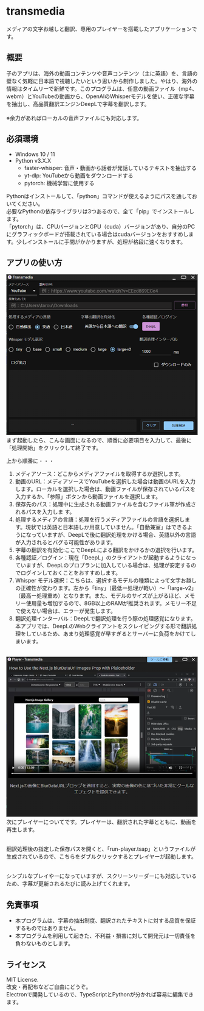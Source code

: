 # transmedia
 メディアの文字お越しと翻訳、専用のプレイヤーを搭載したアプリケーションです。

## 概要
子のアプリは、海外の動画コンテンツや音声コンテンツ（主に英語）を、言語の壁なく気軽に日本語で視聴したいという思いから制作しました。やはり、海外の情報はタイムリーで新鮮です。このプログラムは、任意の動画ファイル（mp4、webm）とYouTubeの動画から、OpenAIのWhisperモデルを使い、正確な字幕を抽出し、高品質翻訳エンジンDeepLで字幕を翻訳します。<br/><br/>
※余力があればローカルの音声ファイルにも対応します。

## 必須環境
+ Windows 10 / 11
+ Python v3.X.X
  + faster-whisper: 音声・動画から話者が発話しているテキストを抽出する
  + yt-dlp: YouTubeから動画をダウンロードする
  + pytorch: 機械学習に使用する

Pythonはインストールして、「python」コマンドが使えるようにパスを通しておいてください。<br/>
必要なPythonの依存ライブラリは3つあるので、全て「pip」でインストールします。<br/>
「pytorch」は、CPUバージョンとGPU（cuda）バージョンがあり、自分のPCにグラフィックボードが搭載されている場合はcudaバージョンをおすすめします。少しインストールに手間がかかりますが、処理が格段に速くなります。

## アプリの使い方
![メイン画面](./screenshot//transmedia.png)
まず起動したら、こんな画面になるので、順番に必要項目を入力して、最後に「処理開始」をクリックして終了です。<br/>

上から順番に・・・
1. メディアソース：どこからメディアファイルを取得するか選択します。
2. 動画のURL：メディアソースでYouTubeを選択した場合は動画のURLを入力します。ローカルを選択した場合は、動画ファイルが保存されているパスを入力するか、「参照」ボタンから動画ファイルを選択します。
3. 保存先のパス：処理中に生成される動画ファイルを含むファイル軍が作成されるパスを入力しま
す。
4. 処理するメディアの言語：処理を行うメディアファイルの言語を選択します。現状では英語と日本語しか用意していません。「自動兼室」はできるようになっていますが、DeepLで後に翻訳処理をかける場合、英語以外の言語が入力されるとバグる可能性があります。
5. 字幕の翻訳を有効化:ここでDeepLによる翻訳をかけるかの選択を行います。
6. 各種認証／ログイン：現在「DeepL」のクライアントが起動するようになっていますが、DeepLのプロプランに加入している場合は、処理が安定するのでログインしておくことをおすすめします。
7. Whisper モデル選択：こちらは、選択するモデルの種類によって文字お越しの正確性が変わります。左から「tiny」（最低ー処理が軽い）～「large-v2」（最高ー処理重め）となります。また、モデルのサイズが上がるほど、メモリー使用量も増加するので、8GB以上のRAMが推奨されます。メモリー不足で使えない場合は、エラーが発生します。
8. 翻訳処理インターバル：DeepLで翻訳処理を行う際の処理感覚になります。本アプリでは、DeepLのWebクライアントをスクレイピングする形で翻訳処理をしているため、あまり処理感覚が早すぎるとサーバーに負荷をかけてしまいます。<br/><br/>

![プレイヤーの画面](./screenshot/player.png)
次にプレイヤーについてです。プレイヤーは、翻訳された字幕とともに、動画を再生します。<br/><br/>

翻訳処理後の指定した保存パスを開くと、「run-player.tsap」というファイルが生成されているので、こちらをダブルクリックするとプレイヤーが起動します。<br/><br/>

シンプルなプレイやーになっていますが、スクリーンリーダーにも対応しているため、字幕が更新されるたびに読み上げてくれます。

## 免責事項
+ 本プログラムは、字幕の抽出制度、翻訳されたテキストに対する品質を保証するものではありません。
+ 本プログラムを利用して起きた、不利益・損害に対して開発元は一切責任を負わないものとします。

## ライセンス
MIT License.<br/>
改変・再配布などご自由にどうぞ。<br/>
Electronで開発しているので、TypeScriptとPythonが分かれば容易に編集できます。